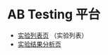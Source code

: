 # AB Testing 平台

- [实验列表页](http://104.154.58.4:3000/) （实验列表）
- [实验结果分析页](http://104.154.58.4:3000/abtest?experiment=use-gemini-moderation&phase=3)


